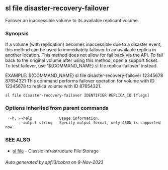 ## sl file disaster-recovery-failover

Failover an inaccessible volume to its available replicant volume.

### Synopsis

If a volume (with replication) becomes inaccessible due to a disaster event, this method can be used to immediately
failover to an available replica in another location. This method does not allow for fail back via the API.
To fail back to the original volume after using this method, open a support ticket.
To test failover, use '${COMMAND_NAME} sl file replica-failover' instead.

EXAMPLE:
	${COMMAND_NAME} sl file disaster-recovery-failover 12345678 87654321
	This command performs failover operation for volume with ID 12345678 to replica volume with ID 87654321.

```
sl file disaster-recovery-failover IDENTIFIER REPLICA_ID [flags]
```

### Options inherited from parent commands

```
  -h, --help            Usage information.
      --output string   Specify output format, only JSON is supported now.
```

### SEE ALSO

* [sl file](sl_file.md)	 - Classic infrastructure File Storage

###### Auto generated by spf13/cobra on 9-Nov-2023
